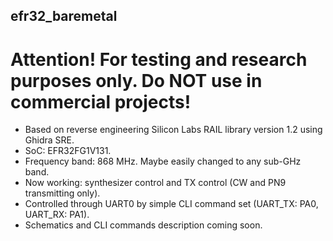 ## efr32_baremetal

# Attention! For testing and research purposes only. Do NOT use in commercial projects!

* Based on reverse engineering Silicon Labs RAIL library version 1.2 using Ghidra SRE.
* SoC: EFR32FG1V131.
* Frequency band: 868 MHz. Maybe easily changed to any sub-GHz band.
* Now working: synthesizer control and TX control (CW and PN9 transmitting only).
* Controlled through UART0 by simple CLI command set (UART_TX: PA0, UART_RX: PA1).
* Schematics and CLI commands description coming soon.
